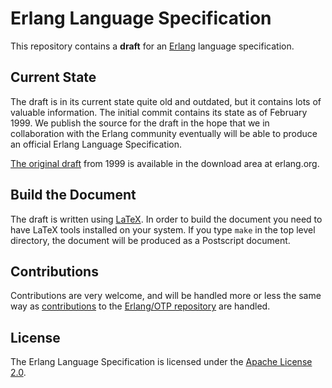 Erlang Language Specification
=============================

This repository contains a **draft** for an [Erlang][] language specification.

Current State
-------------

The draft is in its current state quite old and outdated, but it contains
lots of valuable information. The initial commit contains its state as of
February 1999. We publish the source for the draft in the hope that we in
collaboration with the Erlang community eventually will be able to produce
an official Erlang Language Specification.

[The original draft][] from 1999 is available in the download area at
erlang.org.

Build the Document
------------------

The draft is written using [LaTeX][]. In order to build the document you
need to have LaTeX tools installed on your system. If you type `make` in
the top level directory, the document will be produced as a Postscript
document.

Contributions
-------------

Contributions are very welcome, and will be handled more or less the same way
as [contributions][] to the [Erlang/OTP repository] are handled.

License
-------

The Erlang Language Specification is licensed under the
[Apache License 2.0][].


   [Erlang]: http://www.erlang.org
   [Apache License 2.0]: http://www.apache.org/licenses/LICENSE-2.0
   [Erlang/OTP repository]: https://github.com/erlang/otp
   [contributions]: https://github.com/erlang/otp/blob/master/CONTRIBUTING.md
   [LaTeX]: https://www.latex-project.org
   [The original draft]: http://www.erlang.org/download/erl_spec47.ps.gz
